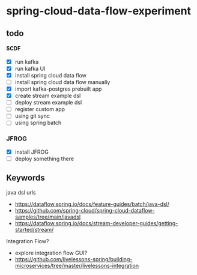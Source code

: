 # spring-cloud-data-flow-experiment

## todo
#### SCDF
- [x] run kafka
- [x] run kafka UI
- [x] install spring cloud data flow
- [ ] install spring cloud data flow manually
- [x] import kafka-postgres prebuilt app
- [x] create stream example dsl
- [ ] deploy stream example dsl
- [ ] register custom app
- [ ] using git sync
- [ ] using spring batch

### JFROG
- [x] install JFROG
- [ ] deploy something there

## Keywords
java dsl
urls
- https://dataflow.spring.io/docs/feature-guides/batch/java-dsl/
- https://github.com/spring-cloud/spring-cloud-dataflow-samples/tree/main/javadsl
- https://dataflow.spring.io/docs/stream-developer-guides/getting-started/stream/

Integration Flow?
- explore integration flow GUI?
- https://github.com/livelessons-spring/building-microservices/tree/master/livelessons-integration
